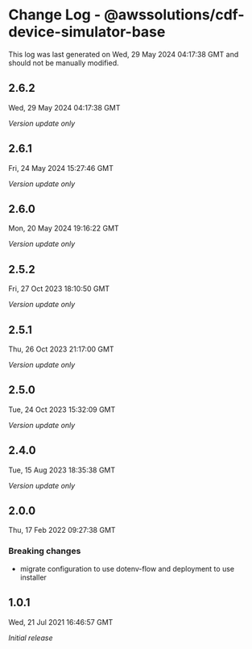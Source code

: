 # Change Log - @awssolutions/cdf-device-simulator-base

This log was last generated on Wed, 29 May 2024 04:17:38 GMT and should not be manually modified.

## 2.6.2
Wed, 29 May 2024 04:17:38 GMT

_Version update only_

## 2.6.1
Fri, 24 May 2024 15:27:46 GMT

_Version update only_

## 2.6.0
Mon, 20 May 2024 19:16:22 GMT

_Version update only_

## 2.5.2
Fri, 27 Oct 2023 18:10:50 GMT

_Version update only_

## 2.5.1
Thu, 26 Oct 2023 21:17:00 GMT

_Version update only_

## 2.5.0
Tue, 24 Oct 2023 15:32:09 GMT

_Version update only_

## 2.4.0
Tue, 15 Aug 2023 18:35:38 GMT

_Version update only_

## 2.0.0
Thu, 17 Feb 2022 09:27:38 GMT

### Breaking changes

- migrate configuration to use dotenv-flow and deployment to use installer

## 1.0.1
Wed, 21 Jul 2021 16:46:57 GMT

_Initial release_

